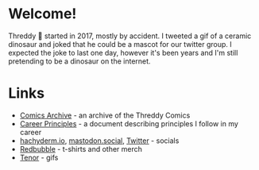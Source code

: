 # Welcome!

Threddy 🦖 started in 2017, mostly by accident. I tweeted a gif of a ceramic dinosaur and joked that he could be a mascot for our twitter group. I expected the joke to last one day, however it's been years and I'm still pretending to be a dinosaur on the internet.


# Links

* [Comics Archive](https://threddyrex-my.sharepoint.com/:f:/p/hello/Ej_c_OKHGwFPg6nErgLWeX8BugoeIzEYynFIEy8eo5Py1A?e=ejw6Nv) - an archive of the Threddy Comics
* [Career Principles](https://github.com/threddyrex/docs/blob/main/career-principles.md) - a document describing principles I follow in my career
* [hachyderm.io](https://hachyderm.io/@threddyrex), [mastodon.social](https://mastodon.social/@threddyrex), [Twitter](https://twitter.com/threddyrex) - socials
* [Redbubble](https://www.redbubble.com/people/threddythetrex) - t-shirts and other merch
* [Tenor](https://tenor.com/users/threddyrex) - gifs

